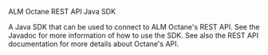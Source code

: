 ALM Octane REST API Java SDK

A Java SDK that can be used to connect to ALM Octane's REST API.  See the Javadoc for more information of how to use the SDK.
See also the REST API documentation for more details about Octane's API.
